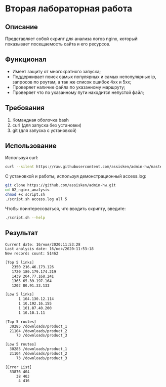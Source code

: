 # Вторая лабораторная работа

## Описание

Представляет собой скрипт для анализа логов nginx,
который показывает посещаемость сайта и его ресурсов.

## Функционал

- Имеет защиту от многократного запуска;
- Поддерживает поиск самых популярных и самых непопулярных ip,
запросов по роутам, а так же список ошибок 4хх и 5хх;
- Проверяет наличие файла по указанному маршруту;
- Проверяет что по указанному пути находится непустой файл;

## Требования

1. Командная оболочка bash
2. curl (для запуска без установки)
3. git (для запуска с установкой)

## Использование

Используя curl:

```bash
curl --silent https://raw.githubusercontent.com/assisken/admin-hw/master/02_nginx_analysis/script.sh | bash -s access.log all 5
```

С установкой и работы, используя демонстрационный access.log:

```bash
git clone https://github.com/assisken/admin-hw.git
cd 02_nginx_analysis
chmod +x script.sh
./script.sh access.log all 5
```

Чтобы поинтересоваться, что вводить скрипту, введите:

```bash
./script.sh --help
```

## Результат

```bash
Current date: 16/ноя/2020:11:53:28
Last analysis date: 16/ноя/2020:11:53:18
New records count: 51462

[Top 5 links]
   2350 216.46.173.126
   1720 180.179.174.219
   1439 204.77.168.241
   1365 65.39.197.164
   1202 80.91.33.133

[Low 5 links]
      1 104.130.12.114
      1 10.192.16.155
      1 101.87.40.200
      1 10.10.1.11

[Top 5 routes]
  30285 /downloads/product_1
  21104 /downloads/product_2
     73 /downloads/product_3

[Low 5 routes]
  30285 /downloads/product_1
  21104 /downloads/product_2
     73 /downloads/product_3

[Error List]
  33876 404
     38 403
      4 416
```
